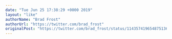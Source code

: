```yaml
---
date: "Tue Jun 25 17:38:29 +0000 2019"
layout: "like"
authorName: "Brad Frost"
authorUrl: "https://twitter.com/brad_frost"
originalPost: "https://twitter.com/brad_frost/status/1143574196548751360"
---
```

